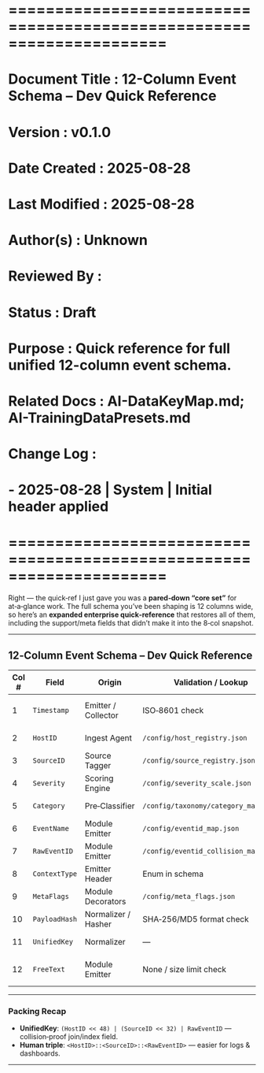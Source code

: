 ﻿# =====================================================================
# Document Title   : 12-Column Event Schema – Dev Quick Reference
# Version          : v0.1.0
# Date Created     : 2025-08-28
# Last Modified    : 2025-08-28
# Author(s)        : Unknown
# Reviewed By      : 
# Status           : Draft
# Purpose          : Quick reference for full unified 12-column event schema.
# Related Docs     : AI-DataKeyMap.md; AI-TrainingDataPresets.md
# Change Log       :
#   - 2025-08-28 | System | Initial header applied
# =====================================================================
Right — the quick‑ref I just gave you was a **pared‑down “core set”** for at‑a‑glance work. The full schema you’ve been shaping is 12 columns wide, so here’s an **expanded enterprise quick‑reference** that restores all of them, including the support/meta fields that didn’t make it into the 8‑col snapshot.

---

## **12‑Column Event Schema – Dev Quick Reference**

| **Col #** | **Field**        | **Origin**                  | **Validation / Lookup**              | **Purpose / Notes**                                                                 |
|-----------|------------------|-----------------------------|---------------------------------------|-------------------------------------------------------------------------------------|
| 1         | `Timestamp`      | Emitter / Collector         | ISO‑8601 check                        | Event time (UTC or normalized), used for ordering and windowing                    |
| 2         | `HostID`         | Ingest Agent                | `/config/host_registry.json`          | Uniquely identify emitting machine/appliance                                       |
| 3         | `SourceID`       | Source Tagger               | `/config/source_registry.json`        | Namespace per facility/module/vendor                                               |
| 4         | `Severity`       | Scoring Engine              | `/config/severity_scale.json`         | Priority scale 0–10 for alerts and SLAs                                            |
| 5         | `Category`       | Pre‑Classifier              | `/config/taxonomy/category_map.json`  | Logical grouping for routing & scoring weights                                     |
| 6         | `EventName`      | Module Emitter              | `/config/eventid_map.json`            | Human‑readable short name, from normalized ID                                      |
| 7         | `RawEventID`     | Module Emitter              | `/config/eventid_collision_map.json`  | Native code from source, preserved for audit parity                                |
| 8         | `ContextType`    | Emitter Header              | Enum in schema                        | FAST vs SLOW processing lanes                                                      |
| 9         | `MetaFlags`      | Module Decorators           | `/config/meta_flags.json`             | Bitmask for replay/test/suppress/force/etc.                                        |
| 10        | `PayloadHash`    | Normalizer / Hasher         | SHA‑256/MD5 format check               | Content fingerprint for dedupe and tamper detection                                |
| 11        | `UnifiedKey`     | Normalizer                  | —                                     | Bit‑packed composite: HostID + SourceID + RawEventID                               |
| 12        | `FreeText`       | Module Emitter              | None / size limit check                | Unstructured payload details, query‑indexed but not part of key                    |

---

### **Packing Recap**
- **UnifiedKey**: `(HostID << 48) | (SourceID << 32) | RawEventID` — collision‑proof join/index field.
- **Human triple**: `<HostID>::<SourceID>::<RawEventID>` — easier for logs & dashboards.

---

